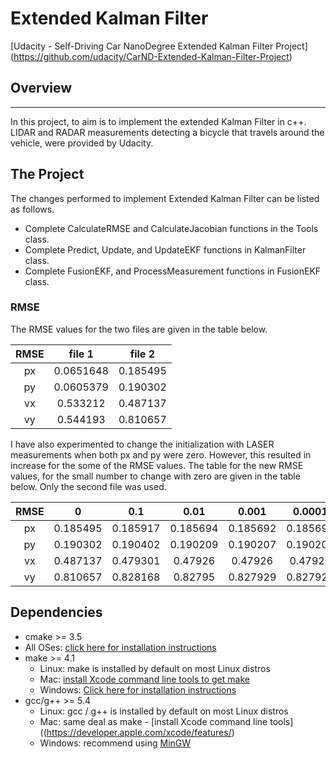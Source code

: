 # Extended Kalman Filter
[Udacity - Self-Driving Car NanoDegree Extended Kalman Filter Project]
(https://github.com/udacity/CarND-Extended-Kalman-Filter-Project)


## Overview
---

In this project, to aim is to implement the extended Kalman Filter in c++. LIDAR and RADAR measurements detecting a bicycle that travels around the vehicle, were provided by Udacity.

## The Project

The changes performed to implement Extended Kalman Filter can be listed as follows.

* Complete CalculateRMSE and CalculateJacobian functions in the Tools class.
* Complete Predict, Update, and UpdateEKF functions in KalmanFilter class.
* Complete FusionEKF, and ProcessMeasurement functions in FusionEKF class.


### RMSE

The RMSE values for the two files are given in the table below.

| RMSE | file 1     | file 2    |
|:----:|:----------:|:---------:|
|  px  |  0.0651648 | 0.185495  |
|  py  |  0.0605379 | 0.190302  |
|  vx  |  0.533212  | 0.487137  |
|  vy  |  0.544193  | 0.810657  |

I have also experimented to change the initialization with LASER measurements when both px and py were zero. However, this resulted in increase for the some of the RMSE values. The table for the new RMSE values, for the small number to change with zero are given in the table below. Only the second file was used.

| RMSE |0        | 0.1      | 0.01     | 0.001    | 0.0001   |
|:----:|:-------:|:--------:|:--------:|:--------:|:--------:|
|  px  |0.185495 | 0.185917 | 0.185694 | 0.185692 | 0.185692 |
|  py  |0.190302 | 0.190402 | 0.190209 | 0.190207 | 0.190207 |
|  vx  |0.487137 | 0.479301 | 0.47926  | 0.47926  | 0.47926  |
|  vy  |0.810657 | 0.828168 | 0.82795  | 0.827929 | 0.827927 |


## Dependencies

* cmake >= 3.5
 * All OSes: [click here for installation instructions](https://cmake.org/install/)
* make >= 4.1
  * Linux: make is installed by default on most Linux distros
  * Mac: [install Xcode command line tools to get make](https://developer.apple.com/xcode/features/)
  * Windows: [Click here for installation instructions](http://gnuwin32.sourceforge.net/packages/make.htm)
* gcc/g++ >= 5.4
  * Linux: gcc / g++ is installed by default on most Linux distros
  * Mac: same deal as make - [install Xcode command line tools]((https://developer.apple.com/xcode/features/)
  * Windows: recommend using [MinGW](http://www.mingw.org/)